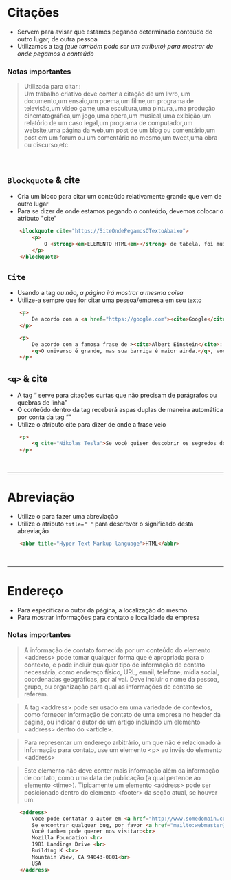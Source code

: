 # Citações
    
- Servem para avisar que estamos pegando determinado conteúdo de outro lugar, de outra pessoa
- Utilizamos a tag <cite> (que também pode ser um atributo) para mostrar de onde pegamos o conteúdo 

### Notas importantes

> Utilizada para citar.: </br>
> Um trabalho criativo deve conter a citação de um livro, um documento,um ensaio,um poema,um filme,um programa de televisão,um video game,uma escultura,uma pintura,uma produção cinematográfica,um jogo,uma opera,um musical,uma exibição,um relatório de um caso legal,um programa de computador,um website,uma página da web,um post de um blog ou comentário,um post em um forum ou um comentário no mesmo,um tweet,uma obra ou discurso,etc.

</br>

## <code>Blockquote</code> & cite 
- Cria um bloco para citar um conteúdo relativamente grande que vem de outro lugar 
- Para se dizer de onde estamos pegando o conteúdo, devemos colocar o atributo "cite"       
```html
    <blockquote cite="https://SiteOndePegamosOTextoAbaixo">
        <p>
            O <strong><em>ELEMENTO HTML<em></strong> de tabela, foi muito utilizado durante anos para a construção de layouts. Mas bla bla bla..  
        </p> 
    </blockquote>
```

## <code>Cite</code>
- Usando a tag <cite> ou não, a página irá mostrar a mesma coisa
- Utilize-a sempre que for citar uma pessoa/empresa em seu texto
```html
    <p> 
        De acordo com a <a href="https://google.com"><cite>Google</cite></a>, o nosso planeta é grande
    </p>

    <p>
        De acordo com a famosa frase de ><cite>Albert Einstein</cite>:
        <q>O universo é grande, mas sua barriga é maior ainda.</q>, você é uma pessoa muito gorda. 
    </p>  

```

## <code>&lt;q&gt;</code> & cite 
- A tag <q> serve para citações curtas que não precisam de parágrafos ou quebras de linha
- O conteúdo dentro da tag receberá aspas duplas de maneira automática por conta da tag <q>
- Utilize o atributo cite para dizer de onde a frase veio

```html
    <p>
        <q cite="Nikolas Tesla">Se você quiser descobrir os segredos do Universo, pense em termos de energia, frequência e vibração.” “Não creio que haja uma emoção mais intensa para um inventor do que ver suas criações funcionando. Essas emoções fazem você esquecer de comer, de dormir, de tudo.” </q>
    </p>
```

</br>

____________________________________________________________

# Abreviação
- Utilize o <abbr> para fazer uma abreviação
- Utilize o atributo `title=" "` para descrever o significado desta abreviação

```html
    <abbr title="Hyper Text Markup language">HTML</abbr> 
```

</br>

____________________________________________________________

# Endereço
- Para especificar o outor da página, a localização do mesmo
- Para mostrar informações para contato e localidade da empresa

### Notas importantes
>A informação de contato fornecida por um conteúdo do elemento &lt;address&gt; pode tomar qualquer forma que é apropriada para o contexto, e pode incluir qualquer tipo de informação de contato necessária, como endereço físico, URL, email, telefone, mídia social, coordenadas geográficas, por aí vai. Deve incluir o nome da pessoa, grupo, ou organização para qual as informações de contato se referem.

> A tag &lt;address&gt; pode ser usado em uma variedade de contextos, como fornecer informação de contato de uma empresa no header da página, ou indicar o autor de um artigo incluindo um elemento &lt;address&gt; dentro do &lt;article&gt;.

>Para representar um endereço arbitrário, um que não é relacionado à informação para contato, use um elemento &lt;p&gt; ao invés do elemento &lt;address&gt;

>Este elemento não deve conter mais informação além da informação de contato, como uma data de publicação (a qual pertence ao elemento &lt;time&gt;). Tipicamente um elemento &lt;address&gt; pode ser posicionado dentro do elemento &lt;footer&gt; da seção atual, se houver um.

>

```html
    <address>
        Voce pode contatar o autor em <a href="http://www.somedomain.com/contact">www.somedomain.com</a>. <br>
        Se encontrar qualquer bug, por favor <a href="mailto:webmaster@somedomain.com">contate o administrador do site</a>.<br>
        Você tambem pode querer nos visitar:<br>
        Mozilla Foundation <br>
        1981 Landings Drive <br>
        Building K <br>
        Mountain View, CA 94043-0801<br>
        USA
    </address>
```